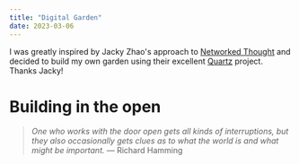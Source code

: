 ```yaml
---
title: "Digital Garden"
date: 2023-03-06
---
```

I was greatly inspired by Jacky Zhao's approach to [Networked Thought](https://jzhao.xyz/posts/networked-thought/) and decided to build my own garden using their excellent [Quartz](https://github.com/jackyzha0/quartz) project. Thanks Jacky!

# Building in the open

> *One who works with the door open gets all kinds of interruptions, but they also occasionally gets clues as to what the world is and what might be important.* — Richard Hamming